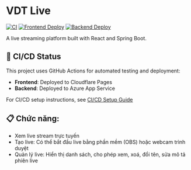 # VDT Live

[![CI](https://github.com/YOUR_USERNAME/vdt-live/actions/workflows/ci.yml/badge.svg?branch=production)](https://github.com/YOUR_USERNAME/vdt-live/actions/workflows/ci.yml)
[![Frontend Deploy](https://github.com/YOUR_USERNAME/vdt-live/actions/workflows/frontend-deploy.yml/badge.svg?branch=production)](https://github.com/YOUR_USERNAME/vdt-live/actions/workflows/frontend-deploy.yml)
[![Backend Deploy](https://github.com/YOUR_USERNAME/vdt-live/actions/workflows/backend-deploy.yml/badge.svg?branch=production)](https://github.com/YOUR_USERNAME/vdt-live/actions/workflows/backend-deploy.yml)

A live streaming platform built with React and Spring Boot.

## 🚀 CI/CD Status

This project uses GitHub Actions for automated testing and deployment:
- **Frontend**: Deployed to Cloudflare Pages
- **Backend**: Deployed to Azure App Service

For CI/CD setup instructions, see [CI/CD Setup Guide](.github/CI_CD_SETUP.md)

## 📋 Chức năng:
- Xem live stream trực tuyến
- Tạo live: Có thể bắt đầu live bằng phần mềm (OBS) hoặc webcam trình duyệt
- Quản lý live: Hiển thị danh sách, cho phép xem, xoá, đổi tên, sửa mô tả phiên live
